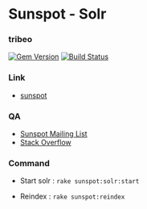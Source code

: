 # Sunspot - Solr

### tribeo

[![Gem Version](https://badge.fury.io/rb/sunspot.png)](http://badge.fury.io/rb/sunspot)
[![Build Status](https://secure.travis-ci.org/sunspot/sunspot.png)](http://travis-ci.org/sunspot/sunspot)


### Link
- [sunspot](https://github.com/sunspot/sunspot)

### QA
- [Sunspot Mailing List](http://groups.google.com/group/ruby-sunspot)
- [Stack Overflow](http://www.stackoverflow.com)

### Command
- Start solr :
`rake sunspot:solr:start`

- Reindex :
`rake sunspot:reindex`
